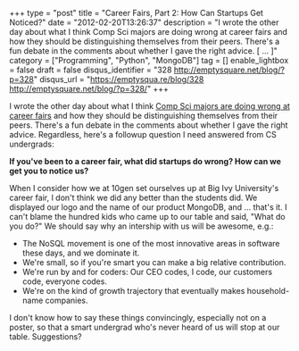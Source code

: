 +++
type = "post"
title = "Career Fairs, Part 2: How Can Startups Get Noticed?"
date = "2012-02-20T13:26:37"
description = "I wrote the other day about what I think Comp Sci majors are doing wrong at career fairs and how they should be distinguishing themselves from their peers. There's a fun debate in the comments about whether I gave the right advice. [ ... ]"
category = ["Programming", "Python", "MongoDB"]
tag = []
enable_lightbox = false
draft = false
disqus_identifier = "328 http://emptysquare.net/blog/?p=328"
disqus_url = "https://emptysqua.re/blog/328 http://emptysquare.net/blog/?p=328/"
+++

<p>I wrote the other day about what I think <a href="/so-youre-coming-to-a-career-fair/">Comp Sci majors are doing
wrong at career fairs</a> and how
they should be distinguishing themselves from their peers. There's a fun
debate in the comments about whether I gave the right advice.
Regardless, here's a followup question I need answered from CS
undergrads:</p>
<p><strong>If you've been to a career fair, what did startups do wrong? How can
we get you to notice us?</strong></p>
<p>When I consider how we at 10gen set ourselves up at Big Ivy University's
career fair, I don't think we did any better than the students did. We
displayed our logo and the name of our product MongoDB, and ... that's
it. I can't blame the hundred kids who came up to our table and said,
"What do you do?" We should say why an intership with us will be
awesome, e.g.:</p>
<ul>
<li>The NoSQL movement is one of the most innovative areas in software
    these days, and we dominate it.</li>
<li>We're small, so if you're smart you can make a big relative
    contribution.</li>
<li>We're run by and for coders: Our CEO codes, I code, our customers
    code, everyone codes.</li>
<li>We're on the kind of growth trajectory that eventually makes
    household-name companies.</li>
</ul>
<p>I don't know how to say these things convincingly, especially not on a
poster, so that a smart undergrad who's never heard of us will stop at
our table. Suggestions?</p>
